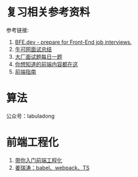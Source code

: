 
# 复习相关参考资料
参考链接: 
1. [BFE.dev - prepare for Front-End job interviews.](https://bigfrontend.dev/)
2. [牛可网面试总结](https://www.nowcoder.com/discuss/374147?channel=-1&source_id=profile_follow_post_nctrack)
3. [大厂面试题每日一题](https://q.shanyue.tech)
4. [你想知道的前端内容都在这](https://github.com/KieSun/all-of-frontend)
5. [前端指南](https://rualc.com/)


# 算法
公众号：labuladong

# 前端工程化
1. [带你入门前端工程化](https://woai3c.gitee.io/introduction-to-front-end-engineering/#%E7%AE%80%E4%BB%8B)
2. [姜瑞涛：babel、webpack、TS](https://www.jiangruitao.com/webpack/rudiments/)